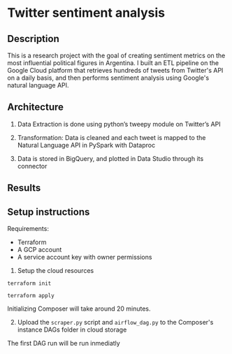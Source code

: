 # Twitter sentiment analysis

## Description

This is a research project with the goal of creating sentiment metrics on the most influential political figures in Argentina. I built an ETL pipeline on the Google Cloud platform that retrieves hundreds of tweets from Twitter's API on a daily basis, and then performs sentiment analysis using Google's natural language API.

## Architecture


1. Data Extraction is done using python’s tweepy module on Twitter’s API

2. Transformation: Data is cleaned and each tweet is mapped to the Natural Language API in PySpark with Dataproc

3. Data is stored in BigQuery, and plotted in Data Studio through its connector


## Results

## Setup instructions
Requirements:
- Terraform
- A GCP account
- A service account key with owner permissions

1. Setup the cloud resources

```
terraform init
```
```
terraform apply
```

Initializing Composer will take around 20 minutes.

2. Upload the `scraper.py` script and `airflow_dag.py` to the Composer's instance DAGs folder in cloud storage



The first DAG run will be run inmediatly

